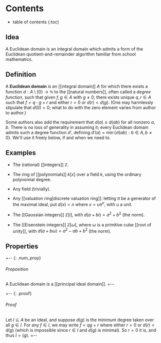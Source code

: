 # Contents # 
* table of contents 
{:toc} 

## Idea 

A Euclidean domain is an integral domain which admits a form of the Euclidean quotient-and-remainder algorithm familiar from school mathematics. 

## Definition 

A **Euclidean domain** is an [[integral domain]] $A$ for which there exists a function $d: A \setminus \{0\} \to \mathbb{N}$ to the [[natural numbers]], often called a *degree function*, such that given $f, g \in A$ with $g \neq 0$, there exists unique $q, r \in A$ such that $f = q \cdot g + r$ and either $r = 0$ or $d(r) \lt d(g)$. (One may harmlessly stipulate that $d(0) = 0$; what to do with the zero element varies from author to author.) 

Some authors also add the requirement that $d(a) \leq d(a b)$ for all nonzero $a, b$. There is no loss of generality in assuming it; every Euclidean domain admits such a degree function $d'$, defining $d'(a) = \min \{d(a b): b \in A, b \neq 0\}$. We'll use it freely below, if and when we need to. 

## Examples 

* The (rational) [[integers]] $\mathbb{Z}$. 

* The ring of [[polynomials]] $k[x]$ over a field $k$, using the ordinary polynomial degree. 

* Any field (trivially). 

* Any [[valuation ring|discrete valuation ring]]: letting $\pi$ be a generator of the maximal ideal, put $d(x) = n$ where $x = u \pi^n$, with $u$ a unit. 

* The [[Gaussian integers]] $\mathbb{Z}[i]$, with $d(a + b i) = a^2 + b^2$ (the norm). 

* The [[Eisenstein integers]] $\mathbb{Z}[\omega]$, where $\omega$ is a primitive cube [[root of unity]], with $d(a + b \omega) = a^2 - a b + b^2$ (the norm). 

## Properties 

+-- {: .num_prop} 
###### Proposition 
A Euclidean domain is a [[principal ideal domain]]. 
=-- 

+-- {: .proof} 
###### Proof 
Let $I \subseteq A$ be an ideal, and suppose $d(g)$ is the minimum degree taken over all $g \in I$. For any $f \in I$, we may write $f = q g + r$ where either $r = 0$ or $d(r) \lt d(g)$ (which is impossible since $r \in I$ and $d(g)$ is minimal). So $r = 0$ it is, and thus $I = (g)$. 
=-- 
